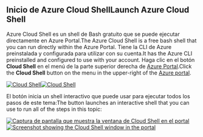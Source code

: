 ## <a name="launch-azure-cloud-shell"></a><span data-ttu-id="b0da8-101">Inicio de Azure Cloud Shell</span><span class="sxs-lookup"><span data-stu-id="b0da8-101">Launch Azure Cloud Shell</span></span>

<span data-ttu-id="b0da8-102">Azure Cloud Shell es un shell de Bash gratuito que se puede ejecutar directamente en Azure Portal.</span><span class="sxs-lookup"><span data-stu-id="b0da8-102">The Azure Cloud Shell is a free bash shell that you can run directly within the Azure Portal.</span></span> <span data-ttu-id="b0da8-103">Tiene la CLI de Azure preinstalada y configurada para utilizar con su cuenta.</span><span class="sxs-lookup"><span data-stu-id="b0da8-103">It has the Azure CLI preinstalled and configured to use with your account.</span></span> <span data-ttu-id="b0da8-104">Haga clic en el botón **Cloud Shell** en el menú de la parte superior derecha de [Azure Portal](https://portal.azure.com).</span><span class="sxs-lookup"><span data-stu-id="b0da8-104">Click the **Cloud Shell** button on the menu in the upper-right of the [Azure portal](https://portal.azure.com).</span></span>

<span data-ttu-id="b0da8-105">[![Cloud Shell](../media/cloud-shell-try-it/cloud-shell-menu.png)](https://portal.azure.com)</span><span class="sxs-lookup"><span data-stu-id="b0da8-105">[![Cloud Shell](../media/cloud-shell-try-it/cloud-shell-menu.png)](https://portal.azure.com)</span></span>

<span data-ttu-id="b0da8-106">El botón inicia un shell interactivo que puede usar para ejecutar todos los pasos de este tema:</span><span class="sxs-lookup"><span data-stu-id="b0da8-106">The button launches an interactive shell that you can use to run all of the steps in this topic:</span></span>

<span data-ttu-id="b0da8-107">[![Captura de pantalla que muestra la ventana de Cloud Shell en el portal](../media/cloud-shell-try-it/cloud-shell-safari.png)](https://portal.azure.com)</span><span class="sxs-lookup"><span data-stu-id="b0da8-107">[![Screenshot showing the Cloud Shell window in the portal](../media/cloud-shell-try-it/cloud-shell-safari.png)](https://portal.azure.com)</span></span>